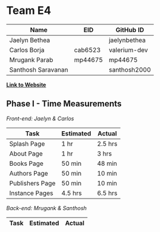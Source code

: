# Team E4
Name | EID | GitHub ID
--- | --- | ---
Jaelyn Bethea | | jaelynbethea
Carlos Borja | cab6523 | valerium-dev
Mrugank Parab | mp44675 | mp44675
Santhosh Saravanan | | santhosh2000

**[Link to Website](https://bookworm-db.herokuapp.com/)**

## Phase I - Time Measurements
*Front-end: Jaelyn & Carlos*

Task | Estimated | Actual
--- | --- | ---
Splash Page | 1 hr | 2.5 hrs
About Page | 1 hr | 3 hrs
Books Page | 50 min | 48 min
Authors Page | 50 min | 10 min
Publishers Page | 50 min | 10 min
Instance Pages | 4.5 hrs | 6.5 hrs

*Back-end: Mrugank & Santhosh*

Task | Estimated | Actual
--- | --- | ---


